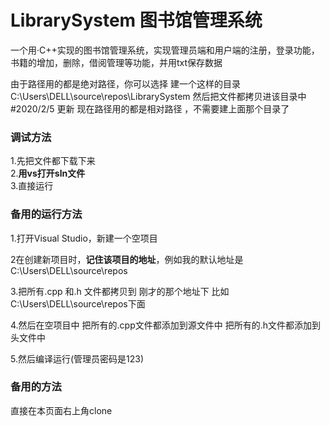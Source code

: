 ﻿# LibrarySystem 图书馆管理系统
一个用·C++实现的图书馆管理系统，实现管理员端和用户端的注册，登录功能，书籍的增加，删除，借阅管理等功能，并用txt保存数据


由于路径用的都是绝对路径，你可以选择 建一个这样的目录 C:\Users\DELL\source\repos\LibrarySystem 
然后把文件都拷贝进该目录中  
#2020/2/5 更新 
现在路径用的都是相对路径 ，不需要建上面那个目录了
### 调试方法
1.先把文件都下载下来  
2.**用vs打开sln文件**  
3.直接运行



###  备用的运行方法
1.打开Visual Studio，新建一个空项目  

2在创建新项目时，**记住该项目的地址**，例如我的默认地址是 C:\Users\DELL\source\repos  

3.把所有.cpp 和.h 文件都拷贝到 刚才的那个地址下 比如C:\Users\DELL\source\repos下面  

4.然后在空项目中 把所有的.cpp文件都添加到源文件中 把所有的.h文件都添加到头文件中  

5.然后编译运行(管理员密码是123)

### 备用的方法
直接在本页面右上角clone

